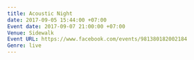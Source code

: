 ```yaml
---
title: Acoustic Night
date: 2017-09-05 15:44:00 +07:00
Event date: 2017-09-07 21:00:00 +07:00
Venue: Sidewalk
Event URL: https://www.facebook.com/events/981380182002184
Genre: live
---
```


